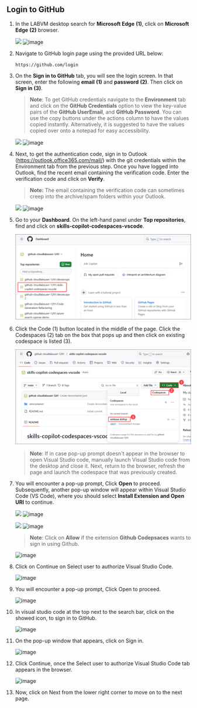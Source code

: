 ## Login to GitHub

1. In the LABVM desktop search for **Microsoft Edge** **(1)**, click on **Microsoft Edge** **(2)** browser.

   ![](../media/Edge.png)
   ![image](https://github.com/user-attachments/assets/09704c5b-0ffd-4fdd-b3ce-7ca1ed12d7ad)


1. Navigate to GitHub login page using the provided URL below:
   ```
   https://github.com/login
   ```
1. On the **Sign in to GitHub** tab, you will see the login screen. In that screen, enter the following **email** **(1)** and **password** **(2)**. Then click on **Sign in** **(3)**. 

   >**Note**: To get GitHub credentials navigate to the **Environment** tab and click on the **GitHub Credentials** option to view the key-value pairs of the **GitHub UserEmail**, and **GitHub Password**. You can use the copy buttons under the actions column to have the values copied instantly. Alternatively, it is suggested to have the values copied over onto a notepad for easy accessibility. 
   
   ![](../media/github-login.png)
   ![image](https://github.com/user-attachments/assets/c95275a9-ef00-4da4-8ce6-8a1764a061f2)

          
1. Next, to get the authentication code, sign in to Outlook (https://outlook.office365.com/mail/) with the git credentials within the Environment tab from the previous step. Once you have logged into Outlook, find the recent email containing the verification code. Enter the verification code and click on **Verify**.

   >**Note:** The email containing the verification code can sometimes creep into the archive/spam folders within your Outlook.
   
   ![](../media/authgit.png)
   ![image](https://github.com/user-attachments/assets/f2294b67-e807-4314-ac75-064946d02248)

1. Go to your **Dashboard**. On the left-hand panel under **Top repositories**, find and click on **skills-copilot-codespaces-vscode**.

   ![](git1.png)

1. Click the Code (1) button located in the middle of the page. Click the Codespaces (2) tab on the box that pops up and then click on existing codespace is listed (3).

   ![](git2.png)

   >**Note**: If in case pop-up prompt doesn't appear in the browser to open Visual Studio code, manually launch Visual Studio code from the desktop and close it. Next, return to the browser, refresh the page and launch the codespace that was previously created.

1. You will encounter a pop-up prompt, Click **Open** to proceed. Subsequently, another pop-up window will appear within Visual Studio Code (VS Code), where you should select **Install Extension and Open URI** to continue.

   ![](../media/open.png)
   ![image](https://github.com/user-attachments/assets/7731dd88-3de4-4fb9-b127-1a075f01bf8b)

   ![](../media/innovation-1.png)
   ![image](https://github.com/user-attachments/assets/42d39d4f-7c03-4f59-a644-1d745943c918)

      >**Note**: Click on **Allow** if the extension **Github Codepsaces** wants to sign in using Github.

   ![image](https://github.com/user-attachments/assets/d5681cbc-2b41-4758-8f9d-99abe0392618)

1. Click on Continue on Select user to authorize Visual Studio Code.

   ![image](https://github.com/user-attachments/assets/cae3e10e-4796-45f1-9d28-827cd3e0c1b4)
   
1. You will encounter a pop-up prompt, Click Open to proceed.

   ![image](https://github.com/user-attachments/assets/32a8e320-e545-4b0b-adb8-2c17328256fb)

1. In visual studio code at the top next to the search bar, click on the showed icon, to sign in to GitHub.

   ![image](https://github.com/user-attachments/assets/2e8948fd-bb4e-4b3f-a275-84439e0901e2)

1. On the pop-up window that appears, click on Sign in.
   
   ![image](https://github.com/user-attachments/assets/f1c21043-ed7c-4ba2-b74a-ce739c0d69f3)

1. Click Continue, once the Select user to authorize Visual Studio Code tab appears in the browser.

   ![image](https://github.com/user-attachments/assets/fc1b7f71-b278-419d-b93f-8c46c4763816)

1. Now, click on Next from the lower right corner to move on to the next page.
